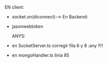 EN client:
- socket.on(diconnect)-->
En Backend:

-   jasonwebtoken

    ANYS:
-   en SocketServer.ts corregir fila 6 y 8 :any !!!! 
-   en mongoHandler.ts linia 85